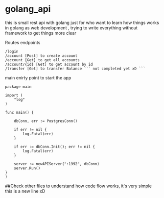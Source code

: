 ﻿# golang_api

this is small rest api with golang just for who want to learn how things works in golang as web development , trying to write everything without framework to get things more clear

Routes endpoints 

```
/login
/account [Post] to create account
/account [Get] to get all accounts
/account/{id} [Get] to get account by id
/transfer [Get] to transfer Balance ``` not completed yet xD ```
```

main enirty point to start the app
```
package main

import (
	"log"
)

func main() {

	dbConn, err := PostgresConn()

	if err != nil {
		log.Fatal(err)
	}

	if err := dbConn.Init(); err != nil {
		log.Fatal(err)
	}

	server := newAPIServer(":1992", dbConn)
	server.Run()
}
)
```

##Check other files to understand how code flow works, it's very simple 
this is a new line xD
